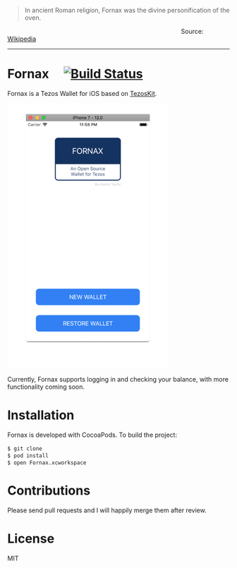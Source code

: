 > In ancient Roman religion, Fornax was the divine personification of the oven.

&nbsp;&nbsp;&nbsp;&nbsp;&nbsp;&nbsp;&nbsp;&nbsp;&nbsp;&nbsp;&nbsp;&nbsp;&nbsp;&nbsp;&nbsp;&nbsp;&nbsp;&nbsp;&nbsp;&nbsp;&nbsp;&nbsp;&nbsp;&nbsp;&nbsp;&nbsp;&nbsp;&nbsp;&nbsp;&nbsp;&nbsp;&nbsp;&nbsp;&nbsp;&nbsp;&nbsp;&nbsp;&nbsp;&nbsp;&nbsp;&nbsp;&nbsp;&nbsp;&nbsp;&nbsp;&nbsp;&nbsp;&nbsp;&nbsp;&nbsp;&nbsp;&nbsp;&nbsp;&nbsp;&nbsp;&nbsp;&nbsp;&nbsp;&nbsp;&nbsp;&nbsp;&nbsp;&nbsp;&nbsp;&nbsp;&nbsp;&nbsp;&nbsp;&nbsp;&nbsp;&nbsp;&nbsp;&nbsp;&nbsp;&nbsp;&nbsp;&nbsp;&nbsp;&nbsp;&nbsp;&nbsp;&nbsp;&nbsp;&nbsp;&nbsp;&nbsp;&nbsp;&nbsp;&nbsp;&nbsp;&nbsp;&nbsp;&nbsp;&nbsp;&nbsp;&nbsp;&nbsp;&nbsp;&nbsp;&nbsp;Source: [Wikipedia](https://en.wikipedia.org/wiki/Fornax_(mythology))

---

# Fornax &nbsp;&nbsp;&nbsp; [![Build Status](https://travis-ci.org/keefertaylor/Fornax.svg?branch=master)](https://travis-ci.org/keefertaylor/Fornax)
Fornax is a Tezos Wallet for iOS based on [TezosKit](https://github.com/keefertaylor/TezosKit).

![Screenshot](fornax.gif)

Currently, Fornax supports logging in and checking your balance, with more functionality coming soon.

# Installation
Fornax is developed with CocoaPods. To build the project:

```shell
$ git clone
$ pod install
$ open Fornax.xcworkspace
```

# Contributions
Please send pull requests and I will happily merge them after review.

# License
MIT
